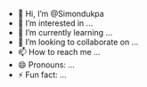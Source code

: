 - 👋 Hi, I’m @Simondukpa
- 👀 I’m interested in ...
- 🌱 I’m currently learning ...
- 💞️ I’m looking to collaborate on ...
- 📫 How to reach me ...
- 😄 Pronouns: ...
- ⚡ Fun fact: ...

<!---
Simondukpa/Simondukpa is a ✨ special ✨ repository because its `README.md` (this file) appears on your GitHub profile.
You can click the Preview link to take a look at your changes.
--->
